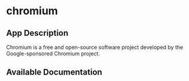 # chromium

## App Description

Chromium is a free and open-source software project developed by the Google-sponsored Chromium project.

## Available Documentation

